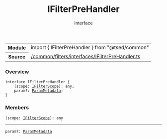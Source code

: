 
<header class="symbol-info-header"><h1 id="ifilterprehandler">IFilterPreHandler</h1><label class="symbol-info-type-label interface">Interface</label></header>
<!-- summary -->
<section class="symbol-info"><table class="is-full-width"><tbody><tr><th>Module</th><td><div class="lang-typescript"><span class="token keyword">import</span> { IFilterPreHandler }&nbsp;<span class="token keyword">from</span>&nbsp;<span class="token string">"@tsed/common"</span></div></td></tr><tr><th>Source</th><td><a href="https://github.com/Romakita/ts-express-decorators/blob/v4.5.1/src//common/filters/interfaces/IFilterPreHandler.ts#L0-L0">/common/filters/interfaces/IFilterPreHandler.ts</a></td></tr></tbody></table></section>
<!-- overview -->


### Overview


<pre><code class="typescript-lang "><span class="token keyword">interface</span> IFilterPreHandler <span class="token punctuation">{</span>
    <span class="token punctuation">(</span>scope<span class="token punctuation">:</span> <a href="#api/common/filters/ifilterscope"><span class="token">IFilterScope</span></a><span class="token punctuation">)</span><span class="token punctuation">:</span> <span class="token keyword">any</span><span class="token punctuation">;</span>
    param?<span class="token punctuation">:</span> <a href="#api/common/filters/parammetadata"><span class="token">ParamMetadata</span></a><span class="token punctuation">;</span>
<span class="token punctuation">}</span></code></pre>


<!-- Parameters -->

<!-- Description -->

<!-- Members -->







### Members



<div class="method-overview">
<pre><code class="typescript-lang "><span class="token punctuation">(</span>scope<span class="token punctuation">:</span> <a href="#api/common/filters/ifilterscope"><span class="token">IFilterScope</span></a><span class="token punctuation">)</span><span class="token punctuation">:</span> <span class="token keyword">any</span></code></pre>
</div>




<hr/>



<div class="method-overview">
<pre><code class="typescript-lang ">param?<span class="token punctuation">:</span> <a href="#api/common/filters/parammetadata"><span class="token">ParamMetadata</span></a></code></pre>
</div>








